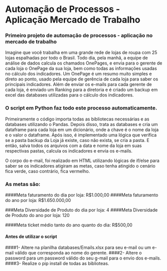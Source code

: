 # Automação de Processos - Aplicação Mercado de Trabalho
### Primeiro projeto de automação de processos - aplicação no mercado de trabalho

Imagine que você trabalha em uma grande rede de lojas de roupa com 25 lojas espalhadas por todo o Brasil.
Todo dia, pela manhã, a equipe de análise de dados calcula os chamados OnePages, e envia para o gerente de cada loja o OnePage da sua loja, bem como todas as informações usadas no cálculo dos indicadores.
Um OnePage é um resumo muito simples e direto ao ponto, usado pela equipe de gerência de cada loja para saber os principais indicadores.
Além de enviar os e-mails para cada gerente de cada loja, é enviado um Ranking para a diretoria e é criado um backup em excel das databases utilizadas para o cálculo dos indicadores.

### O script em Python faz todo este processo automaticamente.

Primeiramente o código importa todas as bibliotecas necessárias e as databases utilizando o Pandas.
Depois disso, trata as databases e cria um dataframe para cada loja em um dicionário, onde a chave é o nome da loja e o valor o dataframe.
Após isso, é implementado uma lógica que verifica se a pasta backup da Loja já existe, caso não exista, se cria a pasta.
E então, salva todos os arquivos com a data e nome da loja em suas respectivas pastas, calcula os indicadores e envia os e-mails.

O corpo do e-mail, foi realizado em HTML utilizando lógicas de if/else para saber se os indicadores atigiram as metas, caso tenha atingido o cenário fica verde, caso contrário, fica vermelho.

### As metas são:

####Meta faturamento do dia por loja: R$1.000,00
####Meta faturamento do ano por loja: R$1.650.000,00

###Meta Diversidade de Produto do dia por loja: 4
####Meta Diversidade de Produto do ano por loja: 120

####Meta ticket médio tanto do ano quanto do dia: R$500,00

#### Antes de utilizar o script

####1- Altere na planilha databases/Emails.xlsx para seu e-mail ou um e-mail válido que corresponda ao nome do gerente.
####2- Altere o password para um password válido do seu g-mail para o envio dos e-mails.
####3- Realize o pip install de todas as biblioteas.

